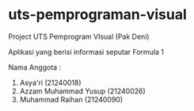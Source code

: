 # uts-pemprograman-visual
Project UTS Pemprogram VIsual (Pak Deni)

Aplikasi yang berisi informasi seputar Formula 1

Nama Anggota :
1. Asya'ri (21240018)
2. Azzam Muhammad Yusup (21240026)
3. Muhammad Raihan (21240090)
